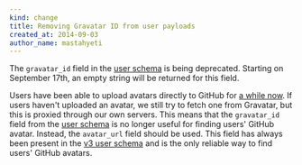 ```yaml
---
kind: change
title: Removing Gravatar ID from user payloads
created_at: 2014-09-03
author_name: mastahyeti
---
```


The `gravatar_id` field in the [user
schema](https://developer.github.com/v3/users/) is being deprecated. Starting on
September 17th, an empty string will be returned for this field.

Users have been able to upload avatars directly to GitHub for [a while
now](https://github.com/blog/1803-switch-your-picture-with-ease). If users
haven't uploaded an avatar, we still try to fetch one from Gravatar, but this is
proxied through our own servers. This means that the `gravatar_id` field from
the [user schema](https://developer.github.com/v3/users/) is no longer useful
for finding users' GitHub avatar. Instead, the `avatar_url` field should be
used. This field has always been present in the [v3 user
schema](https://developer.github.com/v3/users/) and is the only reliable way to
find users' GitHub avatars. 
